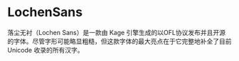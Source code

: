 # LochenSans
落尘无衬（Lochen Sans）是一款由 Kage 引擎生成的以OFL协议发布并且开源的字体。尽管字形可能略显粗糙，但这款字体的最大亮点在于它完整地补全了目前 Unicode 收录的所有汉字。
